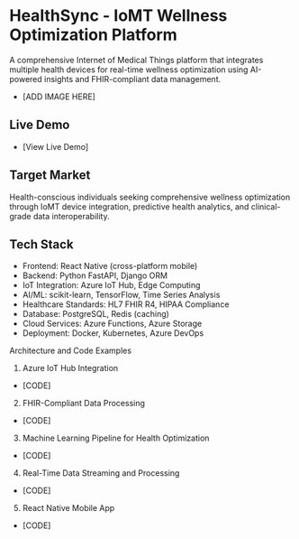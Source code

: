 # HealthSync - IoMT Wellness Optimization Platform
A comprehensive Internet of Medical Things platform that integrates multiple health devices for real-time wellness optimization using AI-powered insights and FHIR-compliant data management.

- [ADD IMAGE HERE]

## Live Demo

- [View Live Demo]

## Target Market
Health-conscious individuals seeking comprehensive wellness optimization through IoMT device integration, predictive health analytics, and clinical-grade data interoperability.

## Tech Stack
- Frontend: React Native (cross-platform mobile)
- Backend: Python FastAPI, Django ORM
- IoT Integration: Azure IoT Hub, Edge Computing
- AI/ML: scikit-learn, TensorFlow, Time Series Analysis
- Healthcare Standards: HL7 FHIR R4, HIPAA Compliance
- Database: PostgreSQL, Redis (caching)
- Cloud Services: Azure Functions, Azure Storage
- Deployment: Docker, Kubernetes, Azure DevOps

Architecture and Code Examples
1. Azure IoT Hub Integration
- [CODE]
2. FHIR-Compliant Data Processing
- [CODE]
3. Machine Learning Pipeline for Health Optimization
- [CODE]
4. Real-Time Data Streaming and Processing
- [CODE]
5. React Native Mobile App
- [CODE]
